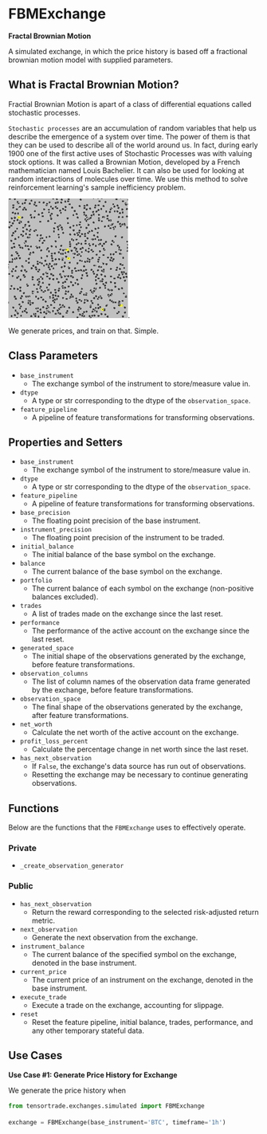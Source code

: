 # FBMExchange

**Fractal Brownian Motion**

A simulated exchange, in which the price history is based off a fractional brownian motion model with supplied parameters.

## What is Fractal Brownian Motion?

Fractial Brownian Motion is apart of a class of differential equations called stochastic processes.

`Stochastic processes` are an accumulation of random variables that help us describe the emergence of a system over time. The power of them is that they can be used to describe all of the world around us. In fact, during early 1900 one of the first active uses of Stochastic Processes was with valuing stock options. It was called a Brownian Motion, developed by a French mathematician named Louis Bachelier. It can also be used for looking at random interactions of molecules over time. We use this method to solve reinforcement learning's sample inefficiency problem.

![Stochastic Processes](../../../_static/images/stochastic_processes.gif).

We generate prices, and train on that. Simple.

## Class Parameters

- `base_instrument`
  - The exchange symbol of the instrument to store/measure value in.
- `dtype`
  - A type or str corresponding to the dtype of the `observation_space`.
- `feature_pipeline`
  - A pipeline of feature transformations for transforming observations.

## Properties and Setters

- `base_instrument`
  - The exchange symbol of the instrument to store/measure value in.
- `dtype`
  - A type or str corresponding to the dtype of the `observation_space`.
- `feature_pipeline`
  - A pipeline of feature transformations for transforming observations.
- `base_precision`
  - The floating point precision of the base instrument.
- `instrument_precision`
  - The floating point precision of the instrument to be traded.
- `initial_balance`
  - The initial balance of the base symbol on the exchange.
- `balance`
  - The current balance of the base symbol on the exchange.
- `portfolio`
  - The current balance of each symbol on the exchange (non-positive balances excluded).
- `trades`
  - A list of trades made on the exchange since the last reset.
- `performance`
  - The performance of the active account on the exchange since the last reset.
- `generated_space`
  - The initial shape of the observations generated by the exchange, before feature transformations.
- `observation_columns`
  - The list of column names of the observation data frame generated by the exchange, before feature transformations.
- `observation_space`
  - The final shape of the observations generated by the exchange, after feature transformations.
- `net_worth`
  - Calculate the net worth of the active account on the exchange.
- `profit_loss_percent`
  - Calculate the percentage change in net worth since the last reset.
- `has_next_observation`
  - If `False`, the exchange's data source has run out of observations.
  - Resetting the exchange may be necessary to continue generating observations.

## Functions

Below are the functions that the `FBMExchange` uses to effectively operate.

### Private

- `_create_observation_generator`

### Public

- `has_next_observation`
  - Return the reward corresponding to the selected risk-adjusted return metric.
- `next_observation`
  - Generate the next observation from the exchange.
- `instrument_balance`
  - The current balance of the specified symbol on the exchange, denoted in the base instrument.
- `current_price`
  - The current price of an instrument on the exchange, denoted in the base instrument.
- `execute_trade`
  - Execute a trade on the exchange, accounting for slippage.
- `reset`
  - Reset the feature pipeline, initial balance, trades, performance, and any other temporary stateful data.

## Use Cases

**Use Case #1: Generate Price History for Exchange**

We generate the price history when

```py
from tensortrade.exchanges.simulated import FBMExchange

exchange = FBMExchange(base_instrument='BTC', timeframe='1h')
```
